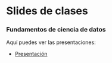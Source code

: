 # Slides de clases

### Fundamentos de ciencia de datos

Aquí puedes ver las presentaciones:

- [Presentación](presentacion_materia.html)

